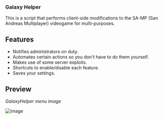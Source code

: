 ### Galaxy Helper
This is a script that performs client-side modifications to the SA-MP (San Andreas Multiplayer) videogame for multi-purposes.

## Features
- Notifies administrators on duty.
- Automates certain actions so you don't have to do them yourself.
- Makes use of some server exploits.
- Shortcuts to enable/disable each feature.
- Saves your settings.

## Preview
*GalaxyHelper menu image*

![image](https://github.com/user-attachments/assets/fa47b882-be47-4b8c-91cb-6ff42a0e9f7b)
